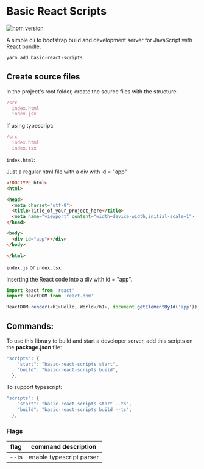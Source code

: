 # Basic React Scripts

[![npm version](https://badge.fury.io/js/basic-react-scripts.svg)](https://badge.fury.io/js/basic-react-scripts)

A simple cli to bootstrap build and development server for JavaScript with React bundle.

```bash
yarn add basic-react-scripts
```

## Create source files

In the project's root folder, create the source files with the structure:

```js
/src
  index.html
  index.jsx
```

If using typescript:

```js
/src
  index.html
  index.tsx
```

`index.html`:

Just a regular html file with a div with id = "app"

```html
<!DOCTYPE html>
<html>

<head>
  <meta charset="utf-8">
  <title>Title_of_your_project_here</title>
  <meta name="viewport" content="width=device-width,initial-scale=1">
</head>

<body>
  <div id="app"></div>
</body>

</html>
```

`index.js` or `index.tsx`:

Inserting the React code into a div with id = "app".

```js
import React from 'react'
import ReactDOM from 'react-dom'

ReactDOM.render(<h1>Hello, World</h1>, document.getElementById('app'));
```

## Commands:

To use this library to build and start a developer server, add this scripts on the **package.json** file:

```js
"scripts": {
    "start": "basic-react-scripts start",
    "build": "basic-react-scripts build",
  },
```

To support typescript:
```js
"scripts": {
    "start": "basic-react-scripts start --ts",
    "build": "basic-react-scripts build --ts",
  },
```
### Flags

| flag | command description      |
| ---- | -------------------------|
| --ts | enable typescript parser |